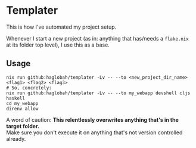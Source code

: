 # Templater

This is how I've automated my project setup.

Whenever I start a new project (as in: anything that has/needs a `flake.nix` at its folder top level), I use this as a base.

## Usage

```shell
nix run github:haglobah/templater -Lv -- --to <new_project_dir_name> <flag1> <flag2> <flag3>
# So, concretely:
nix run github:haglobah/templater -Lv -- --to my_webapp devshell cljs haskell
cd my_webapp
direnv allow
```

A word of caution: **This relentlessly overwrites anything that's in the target folder.**  
Make sure you don't execute it on anything that's not version controlled already.
